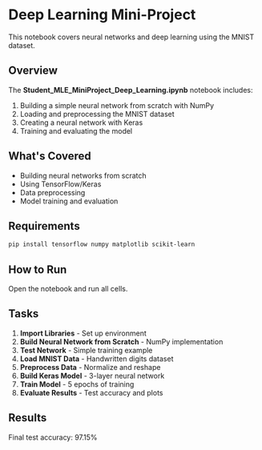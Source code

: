 # Deep Learning Mini-Project

This notebook covers neural networks and deep learning using the MNIST dataset.

## Overview

The **Student_MLE_MiniProject_Deep_Learning.ipynb** notebook includes:

1. Building a simple neural network from scratch with NumPy
2. Loading and preprocessing the MNIST dataset
3. Creating a neural network with Keras
4. Training and evaluating the model

## What's Covered

- Building neural networks from scratch
- Using TensorFlow/Keras
- Data preprocessing
- Model training and evaluation

## Requirements

```bash
pip install tensorflow numpy matplotlib scikit-learn
```

## How to Run

Open the notebook and run all cells.

## Tasks

1. **Import Libraries** - Set up environment
2. **Build Neural Network from Scratch** - NumPy implementation
3. **Test Network** - Simple training example
4. **Load MNIST Data** - Handwritten digits dataset  
5. **Preprocess Data** - Normalize and reshape
6. **Build Keras Model** - 3-layer neural network
7. **Train Model** - 5 epochs of training
8. **Evaluate Results** - Test accuracy and plots

## Results

Final test accuracy: 97.15%
